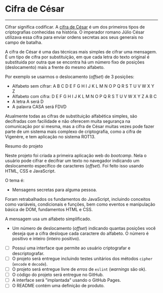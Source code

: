 # Cifra de César

***

Cifrar significa codificar. A [cifra de César](https://pt.wikipedia.org/wiki/Cifra_de_C%C3%A9sar)
é um dos primeiros tipos de criptografias conhecidas na história.
O imperador romano Júlio César utilizava essa cifra para enviar
ordens secretas aos seus generais no campo de batalha.

A cifra de César é uma das técnicas mais simples de cifrar uma mensagem. É um
tipo de cifra por substituição, em que cada letra do texto original é
substituida por outra que se encontra há um número fixo de posições
(deslocamento) mais a frente do mesmo alfabeto.

Por exemplo se usarmos o deslocamento (_offset_) de 3 posições:

* Alfabeto sem cifrar: A B C D E F G H I J K L M N O P Q R S T U V W X Y Z
* Alfabeto com cifra:  D E F G H I J K L M N O P Q R S T U V W X Y Z A B C
* A letra A será D
* A palavra CASA será FDVD

Atualmente todas as cifras de substituição alfabética simples, são decifradas
com facilidade e não oferecem muita segurança na comunicação por si mesma,
mas a cifra de César muitas vezes pode fazer parte de um sistema
mais complexo de criptografia, como
a cifra de Vigenère, e tem aplicação no sistema ROT13.

Resumo do projeto

Neste projeto foi criada a primeira aplicação web do _bootcamp_. Nela o usuário
pode cifrar e decifrar um texto no navegador indicando um deslocamento
específico de caracteres (_offset_). Foi feito isso usando HTML, CSS e
JavaScript.

O tema é:
* Mensagens secretas para alguma pessoa.

Foram retrabalhados os fundamentos
do JavaScript, incluindo conceitos como variáveis, condicionais e funções,
bem como eventos e manipulação básica de DOM, fundamentos HTML e CSS.


 A mensagem usa um alfabeto simplificado.
  - Um número de deslocamento (_offset_) indicando quantas posições
    você deseja que a cifra desloque cada caractere do alfabeto. O número
    é positivo e inteiro (inteiro positivo).


* [ ] Possui uma interface que permite ao usuário criptografar e
  descriptografar.
* [ ] O projeto será entregue incluindo testes unitários dos métodos `cipher`
  (`encode` e `decode`).
* [ ] O projeto será entregue livre de _erros_ de `eslint` (_warnings_ são ok).
* [ ] O código do projeto será entregue no GitHub.
* [ ] A interface será "implantada" usando o GitHub Pages.
* [ ] O README contém uma definição de produto.
